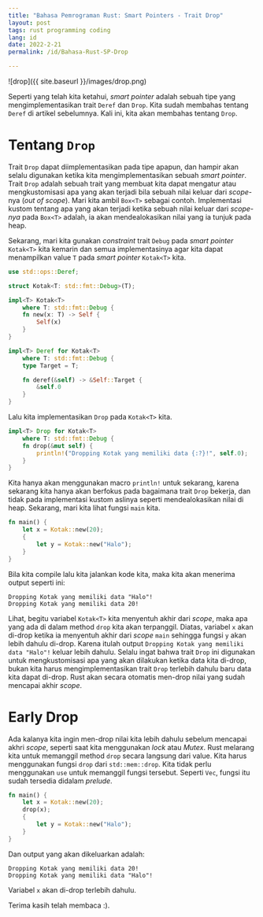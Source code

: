 ```yaml
---
title: "Bahasa Pemrograman Rust: Smart Pointers - Trait Drop"
layout: post
tags: rust programming coding
lang: id
date: 2022-2-21
permalink: /id/Bahasa-Rust-SP-Drop

---
```


![drop]({{ site.baseurl }}/images/drop.png)

Seperti yang telah kita ketahui, _smart pointer_ adalah sebuah tipe yang mengimplementasikan trait `Deref` dan `Drop`. Kita sudah membahas tentang `Deref` di artikel sebelumnya. Kali ini, kita akan membahas tentang `Drop`.

# Tentang `Drop`

Trait `Drop` dapat diimplementasikan pada tipe apapun, dan hampir akan selalu digunakan ketika kita mengimplementasikan sebuah _smart pointer_. Trait `Drop` adalah sebuah trait yang membuat kita dapat mengatur atau mengkustomisasi apa yang akan terjadi bila sebuah nilai keluar dari _scope_-nya (_out of scope_). Mari kita ambil `Box<T>` sebagai contoh. Implementasi kustom tentang apa yang akan terjadi ketika sebuah nilai keluar dari _scope-nya_ pada `Box<T>` adalah, ia akan mendealokasikan nilai yang ia tunjuk pada heap. 

Sekarang, mari kita gunakan _constraint_ trait `Debug` pada _smart pointer_ `Kotak<T>` kita kemarin dan semua implementasinya agar kita dapat menampilkan value `T` pada _smart pointer_ `Kotak<T>` kita.

```rust
use std::ops::Deref;

struct Kotak<T: std::fmt::Debug>(T);

impl<T> Kotak<T>
    where T: std::fmt::Debug {
    fn new(x: T) -> Self {
        Self(x)
    }
}

impl<T> Deref for Kotak<T>
    where T: std::fmt::Debug {
    type Target = T;

    fn deref(&self) -> &Self::Target {
        &self.0
    }
}
```

Lalu kita implementasikan `Drop` pada `Kotak<T>` kita.

```rust
impl<T> Drop for Kotak<T>
    where T: std::fmt::Debug {
    fn drop(&mut self) {
        println!("Dropping Kotak yang memiliki data {:?}!", self.0);
    }
}
```

Kita hanya akan menggunakan macro `println!` untuk sekarang, karena sekarang kita hanya akan berfokus pada bagaimana trait `Drop` bekerja, dan tidak pada implementasi kustom aslinya seperti mendealokasikan nilai di heap. Sekarang, mari kita lihat fungsi `main` kita.

```rust
fn main() {
	let x = Kotak::new(20);
	{
		let y = Kotak::new("Halo");
	}	
}
```

Bila kita compile lalu kita jalankan kode kita, maka kita akan menerima output seperti ini:

```
Dropping Kotak yang memiliki data "Halo"!
Dropping Kotak yang memiliki data 20!
```

Lihat, begitu variabel `Kotak<T>` kita menyentuh akhir dari _scope_, maka apa yang ada di dalam method `drop` kita akan terpanggil. Diatas, variabel `x` akan di-drop ketika ia menyentuh akhir dari _scope_ `main` sehingga fungsi `y` akan lebih dahulu di-drop. Karena itulah output `Dropping Kotak yang memiliki data "Halo"!` keluar lebih dahulu. Selalu ingat bahwa trait `Drop` ini digunakan untuk mengkustomisasi apa yang akan dilakukan ketika data kita di-drop, bukan kita harus mengimplementasikan trait `Drop` terlebih dahulu baru data kita dapat di-drop. Rust akan secara otomatis men-drop nilai yang sudah mencapai akhir _scope_.

# Early Drop

Ada kalanya kita ingin men-drop nilai kita lebih dahulu sebelum mencapai akhri _scope_, seperti saat kita menggunakan _lock_ atau _Mutex_. Rust melarang kita untuk memanggil method `drop` secara langsung dari value. Kita harus menggunakan fungsi `drop` dari `std::mem::drop`. Kita tidak perlu menggunakan `use` untuk memanggil fungsi tersebut. Seperti `Vec`, fungsi itu sudah tersedia didalam _prelude_.

```rust
fn main() {
	let x = Kotak::new(20);
	drop(x);
	{
		let y = Kotak::new("Halo");
	}	
}
```

Dan output yang akan dikeluarkan adalah:

```
Dropping Kotak yang memiliki data 20!
Dropping Kotak yang memiliki data "Halo"!
```

Variabel `x` akan di-drop terlebih dahulu.

Terima kasih telah membaca :).

